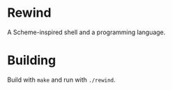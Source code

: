 # Rewind
A Scheme-inspired shell and a programming language.

# Building
Build with `make` and run with `./rewind`.